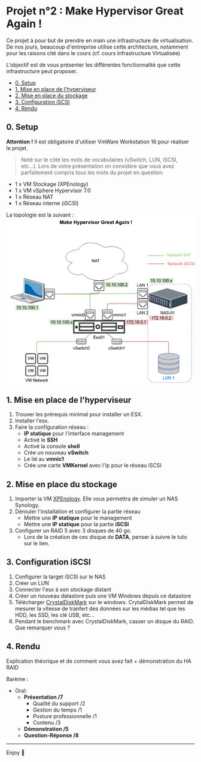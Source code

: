# Projet n°2 : Make Hypervisor Great Again !
Ce projet à pour but de prendre en main une infrastructure de virtualisation. De nos jours, beaucoup d'entreprise utilise cette architecture, notamment pour les raisons cité dans le cours (cf. cours Infrastructure Virtualisée)

L'objectif est de vous présenter les différentes fonctionnalité que cette infrastructure peut proposer.

- [0. Setup](#0-setup)
- [1. Mise en place de l'hyperviseur](#1-mise-en-place-de-lhyperviseur)
- [2. Mise en place du stockage](#2-mise-en-place-du-stockage)
- [3. Configuration iSCSI](#3-configuration-iscsi)
- [4. Rendu](#4-rendu)

## 0. Setup

**Attention !** Il est obligatoire d'utiliser VmWare Workstation 16 pour réaliser le projet.

> Noté sur le côté  les mots de vocabulaires (vSwitch, LUN, iSCSI, etc...). Lors de votre présentation on considère que vous avez parfaitement compris tous les mots du projet en question.

- 1 x VM Stockage (XPEnology)
- 1 x VM vSphere Hypervisor 7.0
- 1 x Réseau NAT
- 1 x Réseau interne (iSCSI)

La topologie est la suivant :
![topo.png](https://github.com/GabrielClmcn/Ydays-Labo-Infra-2020/blob/master/tp/2_confirme/2_Make_Hypervisor_Great_Again/screenshot/topo.png)

## 1. Mise en place de l'hyperviseur
1. Trouver les prérequis minimal pour installer un ESX.
2. Installer l'esx.
3. Faire la configuration réseau :
    - **IP statique** pour l'interface management
    - Activé le **SSH**
    - Activé la console **shell**
    - Crée un nouveau **vSwitch**
    - Le lié au **vmnic1**
    - Crée une carte **VMKernel** avec l'ip pour le réseau iSCSI

## 2. Mise en place du stockage
1. Importer la VM [XPEnology](https://xpenology.com/forum/topic/13019-tuto-configs-toute-pr%C3%AAte-pour-vmware/). Elle vous permettra de simuler un NAS Synology.
2. Dérouler l'installation et configurer la partie réseau
    - Mettre une **IP statique** pour le management
    - Mettre une **IP statique** pour la partie **iSCSI**
3. Configurer un RAID 5 avec 3 disques de 40 go.
    - Lors de la création de ces disque de **DATA**, penser à suivre le tuto sur le lien.

## 3. Configuration iSCSI
1. Configurer la target iSCSI sur le NAS
2. Créer un LUN
3. Connecter l'esx à son stockage distant
4. Créer un nouveau datastore puis une VM Windows depuis ce datastore
5. Télécharger [CrystalDiskMark](https://osdn.net/projects/crystaldiskmark/downloads/73958/CrystalDiskMark8_0_1.exe/) sur le windows. CrytalDiskMark permet de mesurer la vitesse de tranfert des données sur les médias tel que les HDD, les SSD, les clé USB, etc... 
6. Pendant le benchmark avec CrystalDiskMark, casser un disque du RAID. Que remarquer vous ?

## 4. Rendu
Explication théorique et de comment vous avez fait + démonstration du HA RAID

Barème :

- Oral:
  - **Présentation /7**
    - Qualité du support /2
    - Gestion du temps /1
    - Posture professionnelle /1
    - Contenu /3
  - **Démonstration /5**
  - **Question-Réponse /8**

---

Enjoy 🎉

